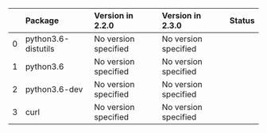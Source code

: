 <!-- markdown-link-check-disable -->

|    | Package             | Version in 2.2.0     | Version in 2.3.0     | Status   |
|---:|:--------------------|:---------------------|:---------------------|:---------|
|  0 | python3.6-distutils | No version specified | No version specified |          |
|  1 | python3.6           | No version specified | No version specified |          |
|  2 | python3.6-dev       | No version specified | No version specified |          |
|  3 | curl                | No version specified | No version specified |          |